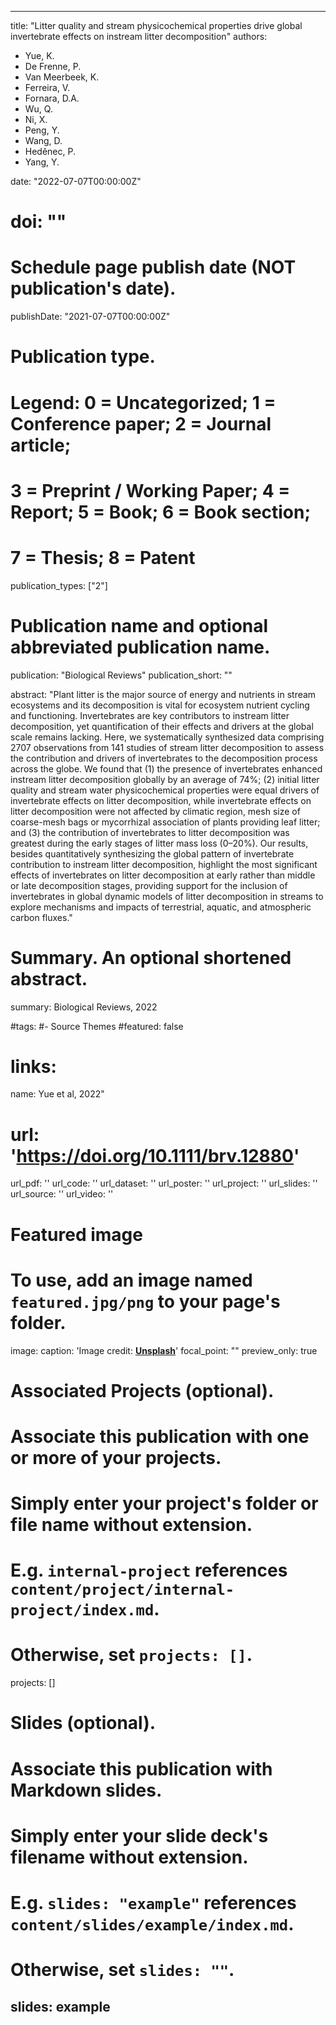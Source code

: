  ---
title: "Litter quality and stream physicochemical properties drive global invertebrate effects on instream litter decomposition"
authors:
- Yue, K.
- De Frenne, P.
- Van Meerbeek, K.
- Ferreira, V.
- Fornara, D.A.
- Wu, Q.
- Ni, X.
- Peng, Y.
- Wang, D.
- Heděnec, P.
- Yang, Y.

date: "2022-07-07T00:00:00Z"
# doi: ""

# Schedule page publish date (NOT publication's date).
publishDate: "2021-07-07T00:00:00Z"

# Publication type.
# Legend: 0 = Uncategorized; 1 = Conference paper; 2 = Journal article;
# 3 = Preprint / Working Paper; 4 = Report; 5 = Book; 6 = Book section;
# 7 = Thesis; 8 = Patent
publication_types: ["2"]

# Publication name and optional abbreviated publication name.
publication: "Biological Reviews"
publication_short: ""

abstract: "Plant litter is the major source of energy and nutrients in stream ecosystems and its decomposition is vital for ecosystem nutrient cycling and functioning. Invertebrates are key contributors to instream litter decomposition, yet quantification of their effects and drivers at the global scale remains lacking. Here, we systematically synthesized data comprising 2707 observations from 141 studies of stream litter decomposition to assess the contribution and drivers of invertebrates to the decomposition process across the globe. We found that (1) the presence of invertebrates enhanced instream litter decomposition globally by an average of 74%; (2) initial litter quality and stream water physicochemical properties were equal drivers of invertebrate effects on litter decomposition, while invertebrate effects on litter decomposition were not affected by climatic region, mesh size of coarse-mesh bags or mycorrhizal association of plants providing leaf litter; and (3) the contribution of invertebrates to litter decomposition was greatest during the early stages of litter mass loss (0–20%). Our results, besides quantitatively synthesizing the global pattern of invertebrate contribution to instream litter decomposition, highlight the most significant effects of invertebrates on litter decomposition at early rather than middle or late decomposition stages, providing support for the inclusion of invertebrates in global dynamic models of litter decomposition in streams to explore mechanisms and impacts of terrestrial, aquatic, and atmospheric carbon fluxes."
# Summary. An optional shortened abstract.
summary: Biological Reviews, 2022

#tags:
#- Source Themes
#featured: false

# links:
name: Yue et al, 2022"
# url: 'https://doi.org/10.1111/brv.12880'
url_pdf: ''
url_code: ''
url_dataset: ''
url_poster: ''
url_project: ''
url_slides: ''
url_source: ''
url_video: ''

# Featured image
# To use, add an image named `featured.jpg/png` to your page's folder. 
image:
  caption: 'Image credit: [**Unsplash**](blog.pensoft.net)'
  focal_point: ""
  preview_only: true

# Associated Projects (optional).
#   Associate this publication with one or more of your projects.
#   Simply enter your project's folder or file name without extension.
#   E.g. `internal-project` references `content/project/internal-project/index.md`.
#   Otherwise, set `projects: []`.
projects: []

# Slides (optional).
#   Associate this publication with Markdown slides.
#   Simply enter your slide deck's filename without extension.
#   E.g. `slides: "example"` references `content/slides/example/index.md`.
#   Otherwise, set `slides: ""`.
slides: example
---
